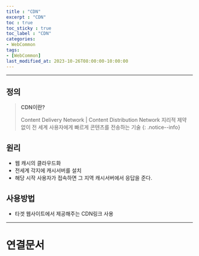 ```yaml
---
title : "CDN"
excerpt : "CDN"
toc : true
toc_sticky : true
toc_label : "CDN"
categories:
- WebCommon
tags:
- [WebCommon]
last_modified_at: 2023-10-26T08:00:00-10:00:00
---
```

  
---
  
## 정의
> **CDN이란?**  
>
> Content Delivery Network | Content Distribution Network
> 지리적 제약 없이 전 세계 사용자에게 빠르게 콘텐츠를 전송하는 기술 
{: .notice--info}  
  
## 원리
- 웹 캐시의 클라우드화
- 전세계 각지에 캐시서버를 설치
- 해당 시작 사용자가 접속하면 그 지역 캐시서버에서 응답을 준다.
  
## 사용방법
- 타겟 웹사이트에서 제공해주는 CDN링크 사용

---
  
# 연결문서
